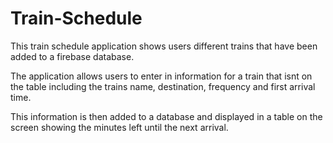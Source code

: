 # Train-Schedule

This train schedule application shows users different trains that have been added to a firebase database.

The application allows users to enter in information for a train that isnt on the table including the trains name, destination, frequency and first arrival time.

This information is then added to a database and displayed in a table on the screen showing the minutes left until the next arrival.
